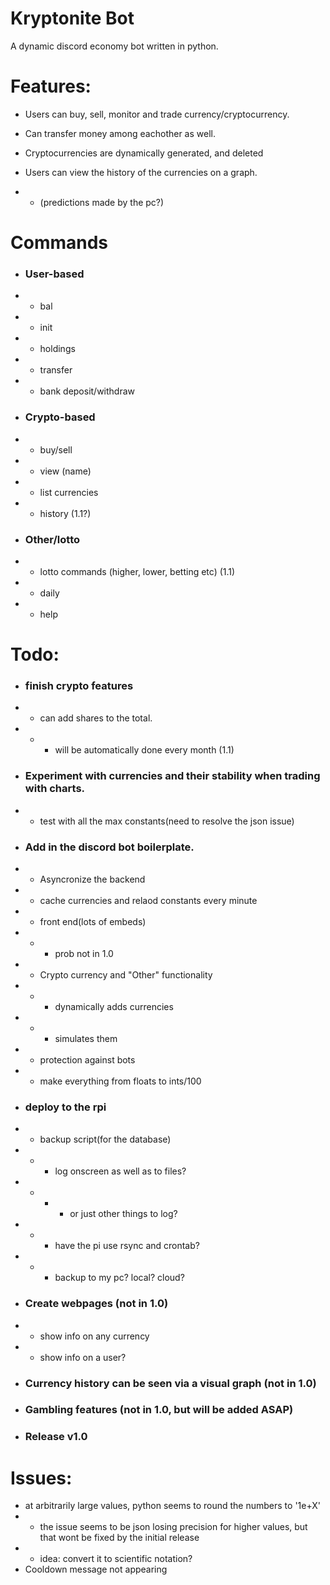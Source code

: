 # Kryptonite Bot

 A dynamic discord economy bot written in python.

# Features:

- Users can buy, sell, monitor and trade currency/cryptocurrency.

- Can transfer money among eachother as well.

- Cryptocurrencies are dynamically generated, and deleted

- Users can view the history of the currencies on a graph. 
- - (predictions made by the pc?)

# Commands
- ### User-based
- - bal
- - init
- - holdings
- - transfer
- - bank deposit/withdraw
- ### Crypto-based
- - buy/sell
- - view (name)
- - list currencies
- - history (1.1?)
- ### Other/lotto
- - lotto commands (higher, lower, betting etc) (1.1)
- - daily
- - help

# Todo:

- ### finish crypto features
- - can add shares to the total.
- - - will be automatically done every month (1.1)
 
- ### Experiment with currencies and their stability when trading with charts.
- - test with all the max constants(need to resolve the json issue)

- ### Add in the discord bot boilerplate.
- - Asyncronize the backend
- - cache currencies and relaod constants every minute
- - front end(lots of embeds)
- - - prob not in 1.0 
- - Crypto currency and "Other" functionality
- - - dynamically adds currencies 
- - - simulates them
- - protection against bots
- - make everything from floats to ints/100

- ### deploy to the rpi
- - backup script(for the database)
- - - log onscreen as well as to files?
- - - - or just other things to log? 
- - - have the pi use rsync and crontab?
- - - backup to my pc? local? cloud?

- ### Create webpages (not in 1.0)
- - show info on any currency
- - show info on a user?
    
- ### Currency history can be seen via a visual graph (not in 1.0)

- ### Gambling features (not in 1.0, but will be added ASAP)

- ### Release v1.0

# Issues:
- at arbitrarily large values, python seems to round the numbers to '1e+X'
- - the issue seems to be json losing precision for higher values, but that wont be fixed by the initial release
- - idea: convert it to scientific notation?
- Cooldown message not appearing
